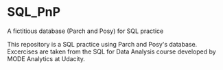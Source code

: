 # SQL_PnP
A fictitious database (Parch and Posy) for SQL practice

This repository is a SQL practice using Parch and Posy's database.  Excercises are taken from the SQL for Data Analysis course developed by MODE Analytics at Udacity.
